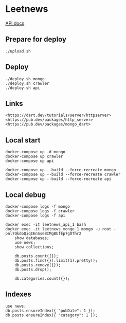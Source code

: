 # Leetnews

[API docs](https://github.com/marsgpl/leetnews-backend/wiki/API-docs)

## Prepare for deploy

    ./upload.sh

## Deploy

    ./deploy.sh mongo
    ./deploy.sh crawler
    ./deploy.sh api

## Links

    <https://dart.dev/tutorials/server/httpserver>
    <https://pub.dev/packages/http_server>
    <https://pub.dev/packages/mongo_dart>

## Local start

    docker-compose up -d mongo
    docker-compose up crawler
    docker-compose up api

    docker-compose up --build --force-recreate mongo
    docker-compose up --build --force-recreate crawler
    docker-compose up --build --force-recreate api

## Local debug

    docker-compose logs -f mongo
    docker-compose logs -f crawler
    docker-compose logs -f api

    docker exec -it leetnews_api_1 bash
    docker exec -it leetnews_mongo_1 mongo -u root -pnl7QkdoQiqIEnSse8IMgBUfEp7gOThr2
        show databases;
        use news;
        show collections;

        db.posts.count({});
        db.posts.find({}).limit(1).pretty();
        db.posts.remove({});
        db.posts.drop();

        db.categories.count({});

## Indexes

    use news;
    db.posts.ensureIndex({ "pubDate": 1 });
    db.posts.ensureIndex({ "category": 1 });
